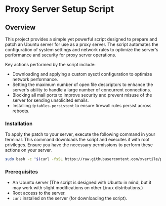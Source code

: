 # Proxy Server Setup Script

## Overview

This project provides a simple yet powerful script designed to prepare and patch an Ubuntu server for use as a proxy server. The script automates the configuration of system settings and network rules to optimize the server's performance and security for proxy server operations.

Key actions performed by the script include:
- Downloading and applying a custom sysctl configuration to optimize network performance.
- Setting the maximum number of open file descriptors to enhance the server's ability to handle a large number of concurrent connections.
- Blocking all mail ports to improve security and prevent misuse of the server for sending unsolicited emails.
- Installing `iptables-persistent` to ensure firewall rules persist across reboots.

### Installation

To apply the patch to your server, execute the following command in your terminal. This command downloads the script and executes it with root privileges. Ensure you have the necessary permissions to perform these actions on your server.

```bash
sudo bash -c "$(curl -fsSL https://raw.githubusercontent.com/xvertile/proxy-server-setup/main/patcher.sh)"
```

### Prerequisites

- An Ubuntu server (The script is designed with Ubuntu in mind, but it may work with slight modifications on other Linux distributions.)
- Root access to the server.
- `curl` installed on the server (for downloading the script).

